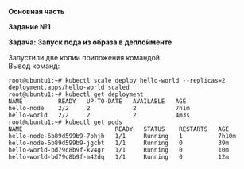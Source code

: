 **Основная часть**     
    
**Задание №1**     
   
**Задача: Запуск пода из образа в деплойменте**    
    
Запустили две копии приложения командой.   
Вывод команд:    
    
```
root@ubuntu1:~# kubectl scale deploy hello-world --replicas=2
deployment.apps/hello-world scaled
root@ubuntu1:~# kubectl get deployment
NAME          READY   UP-TO-DATE   AVAILABLE   AGE
hello-node    2/2     2            2           7h1m
hello-world   2/2     2            2           4m3s
root@ubuntu1:~# kubectl get pods
NAME                          READY   STATUS    RESTARTS   AGE
hello-node-6b89d599b9-7bhjh   1/1     Running   1          7h10m
hello-node-6b89d599b9-jgcbt   1/1     Running   0          39m
hello-world-bd79c8b9f-kv4gr   1/1     Running   0          10m
hello-world-bd79c8b9f-m42dq   1/1     Running   0          12m
```
    
